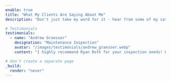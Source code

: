 ```yaml
---
enable: true
title: "What My Clients Are Saying About Me"
description: "Don't just take my word for it - hear from some of my satisfied clients!  Check out some of my testimonials below to see what others are saying about me."

# Testimonials
testimonials:
  - name: "Andrew Graesser"
    designation: "Maintenance Inspection"
    avatar: "/images/testimonials/andrew_graesser.webp"
    content: "I highly recommend Ryan Roth for your inspection needs! He is extremely knowledgeable and thorough and will be honest about the property of inspection, which is exactly what I look for in an inspector. I asked Ryan to complete a property inspection for my home in Katy so I would know where to focus my efforts with any maintenance items or potential risks upcoming.  He has a great understanding of all home systems and was able to recognize several things that I needed to get done to prevent future issues down the road which more than paid for the cost of the inspection itself.  Ryan is very transparent in his pricing and a good communicator from start to finish."

# don't create a separate page
_build:
  render: "never"
---
```

